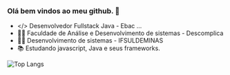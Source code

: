 ### Olá bem vindos ao meu github. 👋


- </> Desenvolvedor Fullstack Java - Ebac ...
- 🧑‍💻 Faculdade de Análise e Desenvolvimento de sistemas - Descomplica
- 🧑‍💻 Desenvolvimento de sistemas - IFSULDEMINAS
- 📚 Estudando javascript, Java e seus frameworks.

 ![Top Langs](https://github-readme-stats.vercel.app/api/top-langs/?username=JeCabralS&hide_progress=true)






